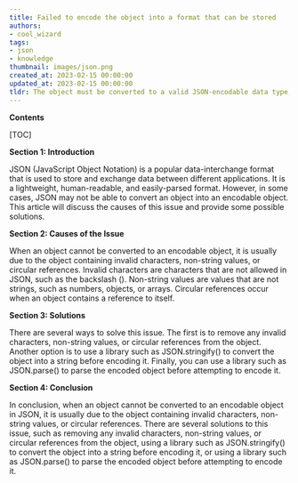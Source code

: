 ```yaml
---
title: Failed to encode the object into a format that can be stored
authors:
- cool_wizard
tags:
- json
- knowledge
thumbnail: images/json.png
created_at: 2023-02-15 00:00:00
updated_at: 2023-02-15 00:00:00
tldr: The object must be converted to a valid JSON-encodable data type, such as a string, number, boolean, array, or dictionary.
---
```


**Contents**

[TOC]

**Section 1: Introduction**

JSON (JavaScript Object Notation) is a popular data-interchange format that is used to store and exchange data between different applications. It is a lightweight, human-readable, and easily-parsed format. However, in some cases, JSON may not be able to convert an object into an encodable object. This article will discuss the causes of this issue and provide some possible solutions.

**Section 2: Causes of the Issue**

When an object cannot be converted to an encodable object, it is usually due to the object containing invalid characters, non-string values, or circular references. Invalid characters are characters that are not allowed in JSON, such as the backslash (\). Non-string values are values that are not strings, such as numbers, objects, or arrays. Circular references occur when an object contains a reference to itself.

**Section 3: Solutions**

There are several ways to solve this issue. The first is to remove any invalid characters, non-string values, or circular references from the object. Another option is to use a library such as JSON.stringify() to convert the object into a string before encoding it. Finally, you can use a library such as JSON.parse() to parse the encoded object before attempting to encode it.

**Section 4: Conclusion**

In conclusion, when an object cannot be converted to an encodable object in JSON, it is usually due to the object containing invalid characters, non-string values, or circular references. There are several solutions to this issue, such as removing any invalid characters, non-string values, or circular references from the object, using a library such as JSON.stringify() to convert the object into a string before encoding it, or using a library such as JSON.parse() to parse the encoded object before attempting to encode it.
